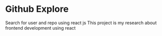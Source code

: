 # Github Explore

Search for user and repo using react js
This project is my research about frontend development using react
